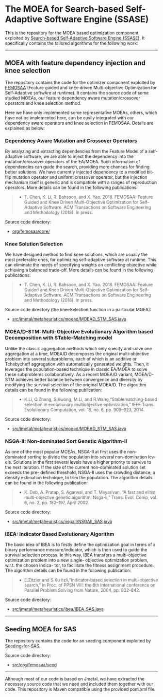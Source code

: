 # The MOEA for Search-based Self-Adaptive Software Engine (SSASE)
This is the repository for the MOEA based optimization component exploited by [Search-based Self-Adaptive Software Engine (SSASE)](https://github.com/taochen/ssase). It specifically contains the tailored algorithms for the following work:

- - - -

## MOEA with feature dependency injection and knee selection
The repository contains the code for the optimizer component exploited by [FEMOSAA](https://github.com/taochen/ssase#femosaa-feature-guided-and-knee-driven-multi-objective-optimization-for-self-adaptive-software-at-runtime) (Feature guided and knEe driven Multi-objective Optimization for Self-Adaptive softwAre at runtime). It contains the source code of some studied MOEAs, our feature dependency aware mutation/crossover operators and knee selection method. 

Here we have only implemented some representative MOEAs, others, which have not be implemented here, can be easily integrated with our dependency aware operators and knee selection in FEMOSAA. Details are explained as below:

### Dependency Aware Mutation and Crossover Operators

By analyzing and extracting dependencies from the Feature Model of a self-adaptive software, we are able to inject the dependency into the mutation/crossover operators of the EA/MOEA. Such information of dependencies can guide the search, providing more chances for finding better solutions. We have currently injected dependency to a modified bit-flip mutation operator and uniform crossover operator, but the injection mechanism itself is generic and is compatible with a ranges of reproduction operators. More details can be found in the following publications:

 > * T. Chen, K. Li, R. Bahsoon, and X. Yao. 2018. FEMOSAA: Feature Guided and Knee Driven Multi-Objective Optimization for Self-Adaptive Software. ACM Transactions on Software Engineering and Methodology (2018). in press.

Source code directory:
   * [org/femosaa/core/](https://github.com/JerryI00/Software-Adaptive-System/tree/master/src/org/femosaa/core)

### Knee Solution Selection

We have designed method to find knee solutions, which are usually the most preferable ones, for optimizing self-adaptive software at runtime. This can eliminate the needs of specifying weights on conflicting objective while achieving a balanced trade-off. More details can be found in the following publications:

 > * T. Chen, K. Li, R. Bahsoon, and X. Yao. 2018. FEMOSAA: Feature Guided and Knee Driven Multi-Objective Optimization for Self-Adaptive Software. ACM Transactions on Software Engineering and Methodology (2018). in press.


Source code directory (the kneeSelection function in a particular MOEA):
   * [src/jmetal/metaheuristics/moead/MOEAD_STM_SAS.java](https://github.com/JerryI00/Software-Adaptive-System/blob/master/src/jmetal/metaheuristics/moead/MOEAD_STM_SAS.java#L887)

### MOEA/D-STM: Multi-Objective Evolutionary Algorithm based Decomposition with STable-Matching model

Unlike the classic aggregation methods which only specify and solve one aggregation at a time, MOEA/D decomposes the original multi-objective problem into several subproblems, each of which is an additive or Tchebycheff aggregation with automatically generated weights. Then, it leverages the population-based technique in classic EA/MOEA to solve these subproblems collaboratively. As a recent MOEA/D variant, MOEA/D-STM achieves better balance between convergence and diversity by modifying the survival selection of the original MOEA/D. The algorithm details can be found in the following publication:

 > * K.Li, Q.Zhang, S.Kwong, M.Li, and R.Wang,“Stablematching-based selection in evolutionary multiobjective optimization,” IEEE Trans. Evolutionary Computation, vol. 18, no. 6, pp. 909–923, 2014.Source code directory:
   * [src/jmetal/metaheuristics/moead/MOEAD_STM_SAS.java](https://github.com/JerryI00/Software-Adaptive-System/blob/master/src/jmetal/metaheuristics/moead/MOEAD_STM_SAS.java)


### NSGA-II: Non-dominated Sort Genetic Algorithm-II

As one of the most popular MOEAs, NSGA-II at first uses the non-dominated sorting to divide the population into several non-domination lev- els. Solutions in the first several levels have a higher priority to survive to the next iteration. If the size of the current non-dominated solution set exceeds the pre- defined threshold, NSGA-II uses the crowding distance, a density estimation technique, to trim the population. The algorithm details can be found in the following publication:

 > * K. Deb, A. Pratap, S. Agarwal, and T. Meyarivan, “A fast and elitist multi-objective genetic algorithm: Nsga-ii,” Trans. Evol. Comp, vol. 6, no. 2, pp. 182–197, April 2002.Source code directory:
   * [src/jmetal/metaheuristics/nsgaII/NSGAII_SAS.java](https://github.com/JerryI00/Software-Adaptive-System/blob/master/src/jmetal/metaheuristics/nsgaII/NSGAII_SAS.java)


### IBEA: Indicator Based Evolutionary Algorithm

The basic idea of IBEA is to firstly define the optimization goal in terms of a binary performance measure/indicator, which is then used to guide the survival selection process. In this way, IBEA transfers a multi-objective optimization problem into a new single- objective optimization problem, w.r.t. the chosen indica- tor, to facilitate the fitness assignment procedure. The algorithm details can be found in the following publication:

 > * E.Zitzler and S.Ku ̈nzli,“Indicator-based selection in multi-objective search,” in Proc. of PPSN VIII: the 8th International conference on Parallel Problem Solving from Nature, 2004, pp. 832–842.Source code directory:
   * [src/jmetal/metaheuristics/ibea/IBEA_SAS.java](https://github.com/JerryI00/Software-Adaptive-System/blob/master/src/jmetal/metaheuristics/ibea/IBEA_SAS.java)

- - - -

## Seeding MOEA for SAS
The repository contains the code for an seeding component exploited by [Seeding-for-SAS](https://github.com/taochen/ssase#seeding-seeding-the-search-based-multi-objective-sas). 

Source code directory:
   * [src/org/femosaa/seed](https://github.com/JerryI00/Software-Adaptive-System/blob/master/src/org/femosaa/seed)

- - - -



Although most of our code is based on Jmetal, we have extracted the necessary source code that we need and included them together with our code. This repository is Maven compatible using the provided pom.xml file.